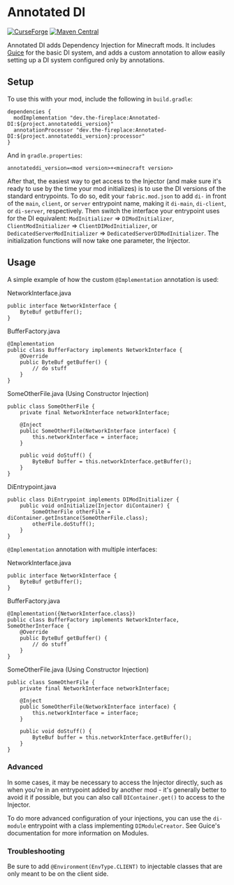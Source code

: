 # Annotated DI
[![CurseForge](http://cf.way2muchnoise.eu/short_501373_downloads.svg)](https://minecraft.curseforge.com/projects/annotated-di) [![Maven Central](https://maven-badges.herokuapp.com/maven-central/dev.the-fireplace/Annotated-DI/badge.png)](https://maven-badges.herokuapp.com/maven-central/dev.the-fireplace/Annotated-DI)

Annotated DI adds Dependency Injection for Minecraft mods. It includes [Guice](https://github.com/google/guice) for the basic DI system, and adds a custom annotation to allow easily setting up a DI system configured only by annotations.

## Setup
To use this with your mod, include the following in `build.gradle`:
```
dependencies {
  modImplementation "dev.the-fireplace:Annotated-DI:${project.annotateddi_version}"
  annotationProcessor "dev.the-fireplace:Annotated-DI:${project.annotateddi_version}:processor"
}
```
And in `gradle.properties`:
```
annotateddi_version=<mod version>+<minecraft version>
```

After that, the easiest way to get access to the Injector (and make sure it's ready to use by the time your mod initializes) is to use the DI versions of the standard entrypoints. To do so, edit your `fabric.mod.json` to add `di-` in front of the `main`, `client`, or `server` entrypoint name, making it `di-main`, `di-client`, or `di-server`, respectively. Then switch the interface your entrypoint uses for the DI equivalent: `ModInitializer` => `DIModInitializer`, `ClientModInitializer` => `ClientDIModInitializer`, or `DedicatedServerModInitializer` => `DedicatedServerDIModInitializer`. The initialization functions will now take one parameter, the Injector.

## Usage
A simple example of how the custom `@Implementation` annotation is used:

NetworkInterface.java
```
public interface NetworkInterface {
    ByteBuf getBuffer();
}
```
BufferFactory.java
```
@Implementation
public class BufferFactory implements NetworkInterface {
    @Override
    public ByteBuf getBuffer() {
        // do stuff
    }
}
```
SomeOtherFile.java (Using Constructor Injection)
```
public class SomeOtherFile {
    private final NetworkInterface networkInterface;
    
    @Inject
    public SomeOtherFile(NetworkInterface interface) {
        this.networkInterface = interface;
    }
    
    public void doStuff() {
        ByteBuf buffer = this.networkInterface.getBuffer();
    }
}
```
DiEntrypoint.java
```
public class DiEntrypoint implements DIModInitializer {
    public void onInitialize(Injector diContainer) {
        SomeOtherFile otherFile = diContainer.getInstance(SomeOtherFile.class);
        otherFile.doStuff();
    }
}
```

`@Implementation` annotation with multiple interfaces:

NetworkInterface.java
```
public interface NetworkInterface {
    ByteBuf getBuffer();
}
```
BufferFactory.java
```
@Implementation({NetworkInterface.class})
public class BufferFactory implements NetworkInterface, SomeOtherInterface {
    @Override
    public ByteBuf getBuffer() {
        // do stuff
    }
}
```
SomeOtherFile.java (Using Constructor Injection)
```
public class SomeOtherFile {
    private final NetworkInterface networkInterface;
    
    @Inject
    public SomeOtherFile(NetworkInterface interface) {
        this.networkInterface = interface;
    }
    
    public void doStuff() {
        ByteBuf buffer = this.networkInterface.getBuffer();
    }
}
```

### Advanced
In some cases, it may be necessary to access the Injector directly, such as when you're in an entrypoint added by another mod - it's generally better to avoid it if possible, but you can also call `DIContainer.get()` to access to the Injector.

To do more advanced configuration of your injections, you can use the `di-module` entrypoint with a class implementing `DIModuleCreator`. See Guice's documentation for more information on Modules.

### Troubleshooting
Be sure to add `@Environment(EnvType.CLIENT)` to injectable classes that are only meant to be on the client side.